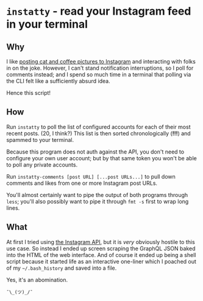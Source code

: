 [//]: # ( -*- mode: markdown; mode: auto-fill; mode: visual-line; -*- )

# `instatty` - read your Instagram feed in your terminal

## Why

I like [posting cat and coffee pictures to Instagram][insta-gnomon027]
and interacting with folks in on the joke.  However, I can't stand
notification interruptions, so I poll for comments instead; and I
spend so much time in a terminal that polling via the CLI felt like a
sufficiently absurd idea.

Hence this script!

## How

Run `instatty` to poll the list of configured accounts for each of
their most recent posts.  (20, I think?)  This list is then sorted
chronologically (**!!!**) and spammed to your terminal.

Because this program does not auth against the API, you don't need to
configure your own user account; but by that same token you won't be
able to poll any private accounts.

Run `instatty-comments [post URL] [...post URLs...]` to pull down
comments and likes from one or more Instagram post URLs.

You'll almost certainly want to pipe the output of both programs
through `less`; you'll also possibly want to pipe it through `fmt -s`
first to wrap long lines.

## What

At first I tried using [the Instagram API][insta-api], but it is
_very_ obviously hostile to this use case.  So instead I ended up
screen scraping the GraphQL JSON baked into the HTML of the web
interface.  And of course it ended up being a shell script because it
started life as an interactive one-liner which I poached out of my
`~/.bash_history` and saved into a file.

Yes, it's an abomination.

`¯\_(ツ)_/¯`


[//]: # ( ------------------------------------------------------ )


[insta-gnomon027]: https://instagram.com/gnomon027

[insta-api]: https://www.instagram.com/developer/
